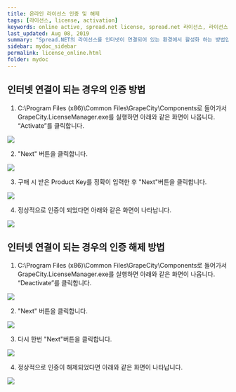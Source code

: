 ```yaml
---
title: 온라인 라이선스 인증 및 해제
tags: [라이선스, license, activation]
keywords: online active, spread.net license, spread.net 라이선스, 라이선스 인증
last_updated: Aug 08, 2019
summary: "Spread.NET의 라이선스를 인터넷이 연결되어 있는 환경에서 활성화 하는 방법입니다."
sidebar: mydoc_sidebar
permalink: license_online.html
folder: mydoc
---
```


## 인터넷 연결이 되는 경우의 인증 방법

1. C:\Program Files (x86)\Common Files\GrapeCity\Components로 들어가서 GrapeCity.LicenseManager.exe를 실행하면 아래와 같은 화면이 나옵니다. “Activate”를 클릭합니다.

![](https://www.grapecity.co.kr/images/training/spread/tc-online-1.png)

2. "Next" 버튼을 클릭합니다.

![](https://www.grapecity.co.kr/images/training/spread/tc-online-2.png)

3. 구매 시 받은 Product Key를 정확이 입력한 후 "Next"버튼을 클릭합니다.

![](https://www.grapecity.co.kr/images/training/spread/tc-online-3.png)

4. 정상적으로 인증이 되었다면 아래와 같은 화면이 나타납니다.

![](https://www.grapecity.co.kr/images/training/spread/tc-online-4.png)

## 인터넷 연결이 되는 경우의 인증 해제 방법

1. C:\Program Files (x86)\Common Files\GrapeCity\Components로 들어가서 GrapeCity.LicenseManager.exe를 실행하면 아래와 같은 화면이 나옵니다. “Deactivate”를 클릭합니다.

![](https://www.grapecity.co.kr/images/training/spread/tc-onlineDeact-1.png)

2. "Next" 버튼을 클릭합니다.

![](https://www.grapecity.co.kr/images/training/spread/tc-onlineDeact-2.png)

3. 다시 한번 "Next"버튼을 클릭합니다.

![](https://www.grapecity.co.kr/images/training/spread/tc-onlineDeact-3.png)

4. 정상적으로 인증이 해제되었다면 아래와 같은 화면이 나타납니다.

![](https://www.grapecity.co.kr/images/training/spread/tc-onlineDeact-4.png)
